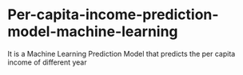 # Per-capita-income-prediction-model-machine-learning
It is a Machine Learning Prediction Model that predicts the per capita income of different year 
